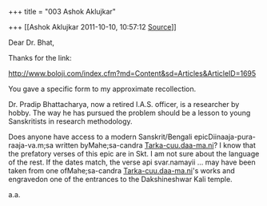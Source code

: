 +++
title = "003 Ashok Aklujkar"

+++
[[Ashok Aklujkar	2011-10-10, 10:57:12 [Source](https://groups.google.com/g/bvparishat/c/ksTXkAOd87Y)]]



Dear Dr. Bhat,

  

Thanks for the link:

<http://www.boloji.com/index.cfm?md=Content&sd=Articles&ArticleID=1695>

  

You gave a specific form to my approximate recollection.

  

Dr. Pradip Bhattacharya, now a retired I.A.S. officer, is a researcher by hobby. The way he has pursued the problem should be a lesson to young Sanskritists in research methodology.

  

Does anyone have access to a modern Sanskrit/Bengali epicDiinaaja-pura-raaja-va.m;sa written byMahe;sa-candra [Tarka-cuu.daa-ma.ni](http://Tarka-cuu.daa-ma.ni)? I know that the prefatory verses of this epic are in Skt. I am not sure about the language of the rest. If the dates match, the verse api svar.namayii ... may have been taken from one ofMahe;sa-candra [Tarka-cuu.daa-ma.ni](http://Tarka-cuu.daa-ma.ni)'s works and engravedon one of the entrances to the Dakshineshwar Kali temple.

  

a.a.

